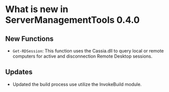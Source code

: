 # What is new in ServerManagementTools 0.4.0

## New Functions

- `Get-RDSession`: This function uses the Cassia.dll to query local or remote computers for active and disconnection Remote Desktop sessions.

## Updates

- Updated the build process use utilize the InvokeBuild module.
